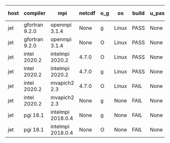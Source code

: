 

| host     | compiler                              | mpi                      | netcdf        | o_g        | os       | build       | u_pass          | u_fail          | s_pass            | s_fail            | e_pass             | e_fail             | nuopc_pass       | nuopc_fail       | artifacts link          |
|----------|---------------------------------------|--------------------------|---------------|------------|----------|-------------|-----------------|-----------------|-------------------|-------------------|--------------------|--------------------|------------------|------------------|-------------------------|
| jet | gfortran 9.2.0 | openmpi 3.1.4  | None  | g | Linux | PASS | None | None | None | None | None | None | None | None | <a href="https://github.com/esmf-org/esmf-test-artifacts/tree/e5e7b502b7e11305759878a8657c25e00fa75d59/develop/gfortran/9.2.0/g/openmpi/3.1.4" target="_blank">e5e7b50</a> | 
| jet | gfortran 9.2.0 | openmpi 3.1.4  | None  | O | Linux | PASS | None | None | None | None | None | None | None | None | <a href="https://github.com/esmf-org/esmf-test-artifacts/tree/2eeb895e279f11f38f52444af2277092fe630adc/develop/gfortran/9.2.0/O/openmpi/3.1.4" target="_blank">2eeb895</a> | 
| jet | intel 2020.2 | intelmpi 2020.2  | 4.7.0  | O | Linux | PASS | None | None | None | None | None | None | None | None | <a href="https://github.com/esmf-org/esmf-test-artifacts/tree/2340c5a1b82f61f68d34be3b24c849cc72ac7f0f/develop/intel/2020.2/O/intelmpi/2020.2" target="_blank">2340c5a</a> | 
| jet | intel 2020.2 | intelmpi 2020.2  | 4.7.0  | g | Linux | PASS | None | None | None | None | None | None | None | None | <a href="https://github.com/esmf-org/esmf-test-artifacts/tree/f7e7829f8ee65c8a8a7890d9c4e903196eefc9a0/develop/intel/2020.2/g/intelmpi/2020.2" target="_blank">f7e7829</a> | 
| jet | intel 2020.2 | mvapich2 2.3  | 4.7.0  | O | Linux | FAIL | None | None | None | None | None | None | None | None | <a href="https://github.com/esmf-org/esmf-test-artifacts/tree/8fcaa41ee6311cb51af4c6e2a5fe7dce39a06f81/develop/intel/2020.2/O/mvapich2/2.3" target="_blank">8fcaa41</a> | 
| jet | intel 2020.2 | mvapich2 2.3  | None  | g | None | FAIL | None | None | None | None | None | None | None | None | <a href="https://github.com/esmf-org/esmf-test-artifacts/tree/2cdb16acd068bc4318b1e015f80b3b9916e6de54/develop/intel/2020.2/g/mvapich2/2.3" target="_blank">2cdb16a</a> | 
| jet | pgi 18.1 | intelmpi 2018.0.4  | None  | g | None | FAIL | None | None | None | None | None | None | None | None | <a href="https://github.com/esmf-org/esmf-test-artifacts/tree/49d5dc60037f752817e70ce2233b84bbd6b5f79f/develop/pgi/18.1/g/intelmpi/2018.0.4" target="_blank">49d5dc6</a> | 
| jet | pgi 18.1 | intelmpi 2018.0.4  | None  | O | None | FAIL | None | None | None | None | None | None | None | None | <a href="https://github.com/esmf-org/esmf-test-artifacts/tree/74a4247bcf5a822c70aa5407fa983a8d8f57bcfd/develop/pgi/18.1/O/intelmpi/2018.0.4" target="_blank">74a4247</a> | 
